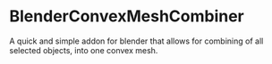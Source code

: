 # BlenderConvexMeshCombiner
A quick and simple addon for blender that allows for combining of all selected objects, into one convex mesh.

